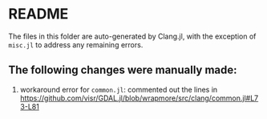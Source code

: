 README
======
The files in this folder are auto-generated by Clang.jl, with the exception of `misc.jl` to address any remaining errors.

## The following changes were manually made:

1. workaround error for `common.jl`: commented out the lines in https://github.com/visr/GDAL.jl/blob/wrapmore/src/clang/common.jl#L73-L81

